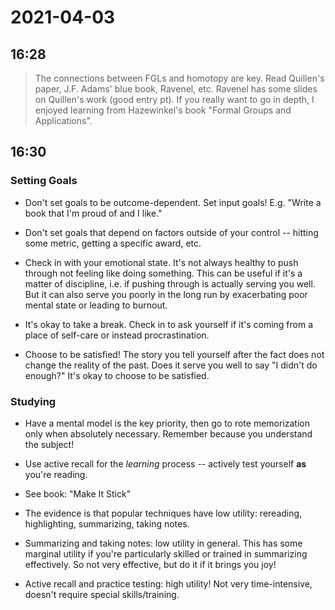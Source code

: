 # 2021-04-03

## 16:28

> The connections between FGLs and homotopy are key. Read Quillen's paper, J.F. Adams' blue book, Ravenel, etc. Ravenel has some slides on Quillen's work (good entry pt). If you really want to go in depth, I enjoyed learning from Hazewinkel's book "Formal Groups and Applications".

## 16:30

### Setting Goals

- Don't set goals to be outcome-dependent.
  Set input goals!
  E.g. "Write a book that I'm proud of and I like."

- Don't set goals that depend on factors outside of your control -- hitting some metric, getting a specific award, etc.

- Check in with your emotional state.
  It's not always healthy to push through not feeling like doing something.
  This can be useful if it's a matter of discipline, i.e. if pushing through is actually serving you well.
  But it can also serve you poorly in the long run by exacerbating poor mental state or leading to burnout.

- It's okay to take a break.
  Check in to ask yourself if it's coming from a place of self-care or instead procrastination.

- Choose to be satisfied!
  The story you tell yourself after the fact does not change the reality of the past.
  Does it serve you well to say "I didn't do enough?"
  It's okay to choose to be satisfied.

### Studying

- Have a mental model is the key priority, then go to rote memorization only when absolutely necessary.
  Remember because you understand the subject!

- Use active recall for the *learning* process -- actively test yourself **as** you're reading.

- See book: "Make It Stick"

- The evidence is that popular techniques have low utility: rereading, highlighting, summarizing, taking notes.

- Summarizing and taking notes: low utility in general.
  This has some marginal utility if you're particularly skilled or trained in summarizing effectively.
  So not very effective, but do it if it brings you joy!

- Active recall and practice testing: high utility!
  Not very time-intensive, doesn't require special skills/training.
